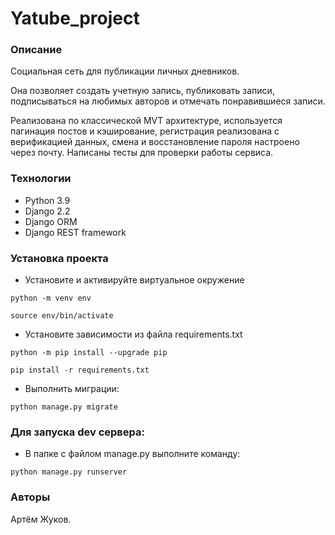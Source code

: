 # Yatube_project
### Описание
Социальная сеть для публикации личных дневников.

Она позволяет создать учетную запись, публиковать записи, подписываться на любимых авторов и отмечать понравившиеся записи.

Реализована по классической MVT архитектуре, используется пагинация постов и кэширование, регистрация реализована с верификацией данных, смена и восстановление пароля настроено через почту. Написаны тесты для проверки работы сервиса. 
### Технологии
* Python 3.9
* Django 2.2
* Django ORM
* Django REST framework
### Установка проекта
- Установите и активируйте виртуальное окружение
```
python -m venv env
```
```
source env/bin/activate
```
- Установите зависимости из файла requirements.txt
```
python -m pip install --upgrade pip
```
```
pip install -r requirements.txt
```
- Выполнить миграции:
```
python manage.py migrate
```
### Для запуска dev сервера:
- В папке с файлом manage.py выполните команду:
```
python manage.py runserver
``` 
### Авторы
Артём Жуков. 
